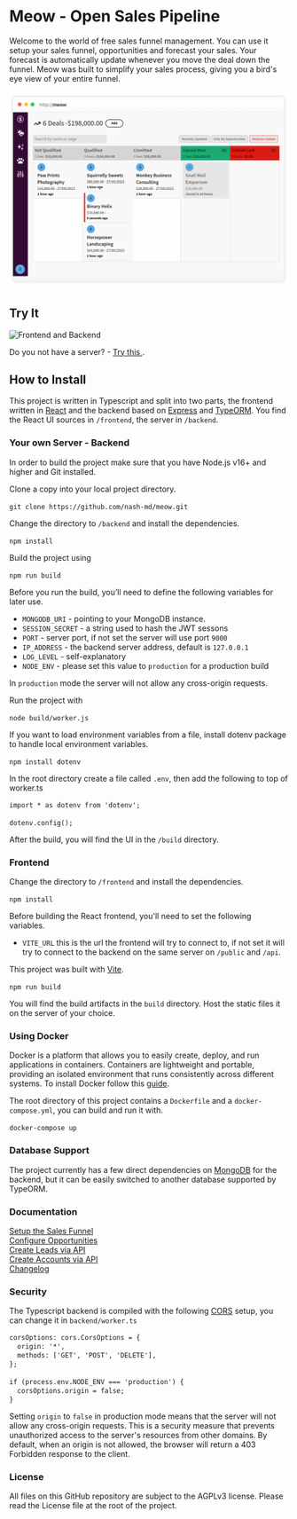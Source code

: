 # Meow - Open Sales Pipeline

Welcome to the world of free sales funnel management. You can use it setup your sales funnel, opportunities and forecast your sales. Your forecast is automatically update whenever you move the deal down the funnel. Meow was built to simplify your sales process, giving you a bird's eye view of your entire funnel.

<img src="dashboard.png" alt="Meow Dashboard" width="800">

## Try It

![Frontend and Backend](https://github.com/nash-md/meow/actions/workflows/build_all.yml/badge.svg)

Do you not have a server? - [Try this ](https://hello.sales-funnel.app/).

## How to Install

This project is written in Typescript and split into two parts, the frontend written in [React](https://reactjs.org/) and the backend based on [Express](https://expressjs.com/) and [TypeORM](https://typeorm.io/). You find the React UI sources in `/frontend`, the server in `/backend`.

### Your own Server - Backend

In order to build the project make sure that you have Node.js v16+ and higher and Git installed.

Clone a copy into your local project directory.

`git clone https://github.com/nash-md/meow.git`

Change the directory to `/backend` and install the dependencies.

`npm install`

Build the project using

`npm run build`

Before you run the build, you’ll need to define the following variables for later use.

- `MONGODB_URI` - pointing to your MongoDB instance.
- `SESSION_SECRET` - a string used to hash the JWT sessons
- `PORT` - server port, if not set the server will use port `9000`
- `IP_ADDRESS` - the backend server address, default is `127.0.0.1`
- `LOG_LEVEL` - self-explanatory
- `NODE_ENV` - please set this value to `production` for a production build

In `production` mode the server will not allow any cross-origin requests.

Run the project with

`node build/worker.js`

If you want to load environment variables from a file, install dotenv package to handle local environment variables.

`npm install dotenv`

In the root directory create a file called `.env`, then add the following to top of worker.ts

```
import * as dotenv from 'dotenv';

dotenv.config();
```

After the build, you will find the UI in the `/build` directory.

### Frontend

Change the directory to `/frontend` and install the dependencies.

`npm install`

Before building the React frontend, you'll need to set the following variables.

- `VITE_URL` this is the url the frontend will try to connect to, if not set it will try to connect to the backend on the same server on `/public` and `/api`.

This project was built with [Vite](https://vitejs.dev/guide/).

`npm run build`

You will find the build artifacts in the `build` directory. Host the static files it on the server of your choice.

### Using Docker

Docker is a platform that allows you to easily create, deploy, and run applications in containers. Containers are lightweight and portable, providing an isolated environment that runs consistently across different systems. To install Docker follow this [guide](https://docs.docker.com/get-docker/).

The root directory of this project contains a `Dockerfile` and a `docker-compose.yml`, you can build and run it with.

`docker-compose up`

### Database Support

The project currently has a few direct dependencies on [MongoDB](https://www.mongodb.com/) for the backend, but it can be easily switched to another database supported by TypeORM.

### Documentation

[Setup the Sales Funnel](docs/sales-funnel.md) <br>
[Configure Opportunities](docs/opportunity-setup.md) <br>
[Create Leads via API](docs/create-leads.md) <br>
[Create Accounts via API](docs/create-accounts-via-api.md) <br>
[Changelog](CHANGELOG.md)

### Security

The Typescript backend is compiled with the following [CORS](https://github.com/expressjs/cors) setup, you can change it in `backend/worker.ts`

```
corsOptions: cors.CorsOptions = {
  origin: '*',
  methods: ['GET', 'POST', 'DELETE'],
};

if (process.env.NODE_ENV === 'production') {
  corsOptions.origin = false;
}
```

Setting `origin` to `false` in production mode means that the server will not allow any cross-origin requests. This is a security measure that prevents unauthorized access to the server's resources from other domains. By default, when an origin is not allowed, the browser will return a 403 Forbidden response to the client.

### License

All files on this GitHub repository are subject to the AGPLv3 license. Please read the License file at the root of the project.
